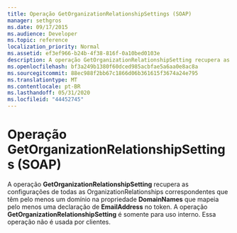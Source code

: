 ```yaml
---
title: Operação GetOrganizationRelationshipSettings (SOAP)
manager: sethgros
ms.date: 09/17/2015
ms.audience: Developer
ms.topic: reference
localization_priority: Normal
ms.assetid: ef3ef966-b24b-4f38-816f-0a10bed0103e
description: A operação GetOrganizationRelationshipSetting recupera as configurações de todas as OrganizationRelationships correspondentes que têm pelo menos um domínio na propriedade DomainNames que mapeia pelo menos uma declaração de EmailAddress no token. A operação GetOrganizationRelationshipSetting é somente para uso interno. Essa operação não é usada por clientes.
ms.openlocfilehash: bf3a249b1380f60dced985acbfae5a6aa0e8ac8a
ms.sourcegitcommit: 88ec988f2bb67c1866d06b361615f3674a24e795
ms.translationtype: MT
ms.contentlocale: pt-BR
ms.lasthandoff: 05/31/2020
ms.locfileid: "44452745"
---
```

# <a name="getorganizationrelationshipsettings-operation-soap"></a>Operação GetOrganizationRelationshipSettings (SOAP)

A operação **GetOrganizationRelationshipSetting** recupera as configurações de todas as OrganizationRelationships correspondentes que têm pelo menos um domínio na propriedade **DomainNames** que mapeia pelo menos uma declaração de **EmailAddress** no token. A operação **GetOrganizationRelationshipSetting** é somente para uso interno. Essa operação não é usada por clientes. 
  

